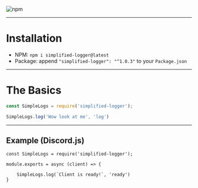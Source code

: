 ![npm](https://nodei.co/npm/simplified-logger.png?downloads=true&stars=true)

---

# Installation
- NPM: `npm i simplified-logger@latest`
- Package: append `"simplified-logger": "^1.0.3"` to your `Package.json`

---

# The Basics
```js
const SimpleLogs = require('simplified-logger');

SimpleLogs.log('Wow look at me', 'log')
```

---

## Example (Discord.js)
```
const SimpleLogs = require('simplified-logger');

module.exports = async (client) => {
    
    SimpleLogs.log(`Client is ready!`, 'ready')
}
```
